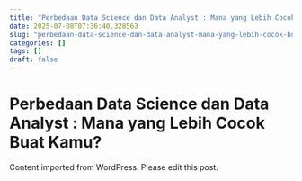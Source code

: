 ```yaml
---
title: "Perbedaan Data Science dan Data Analyst : Mana yang Lebih Cocok Buat Kamu?"
date: 2025-07-08T07:36:40.328563
slug: "perbedaan-data-science-dan-data-analyst-mana-yang-lebih-cocok-buat-kamu"
categories: []
tags: []
draft: false
---
```


# Perbedaan Data Science dan Data Analyst : Mana yang Lebih Cocok Buat Kamu?

Content imported from WordPress. Please edit this post.
